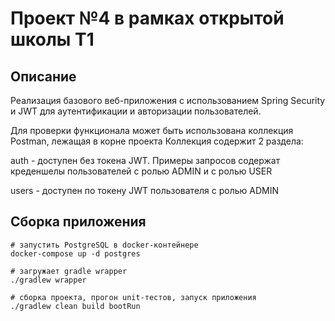 # Проект №4 в рамках открытой школы Т1

## Описание
Реализация базового веб-приложения с использованием Spring Security и JWT для аутентификации и авторизации пользователей.

Для проверки функционала может быть использована коллекция Postman, лежащая в корне проекта
Коллекция содержит 2 раздела:

auth - доступен без токена JWT. Примеры запросов содержат креденшелы пользователей с ролью ADMIN и с ролью USER

users - доступен по токену JWT пользователя с ролью ADMIN

## Сборка приложения
```shell script
# запустить PostgreSQL в docker-контейнере
docker-compose up -d postgres

# загружает gradle wrapper
./gradlew wrapper

# сборка проекта, прогон unit-тестов, запуск приложения
./gradlew clean build bootRun
```